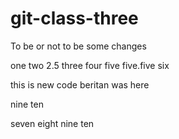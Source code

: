 # git-class-three

To be or not to be
some changes

one
two
2.5
three
four
five
five.five
six 

this is new code
beritan was here 

nine 
ten

seven
eight
nine 
ten
